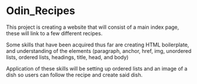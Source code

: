 # Odin_Recipes

This project is creating a website that will consist of a main index page, these will link to a few different recipes.

Some skills that have been acquired thus far are creating HTML boilerplate, and understanding of the elements (paragraph, anchor, href, img, unordered lists, ordered lists, headings, title, head, and body) 

Application of these skills will be setting up ordered lists and an image of a dish so users can follow the recipe and create said dish. 
